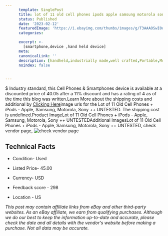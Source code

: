 ```yaml
---
      template: SinglePost
      title: lot of 11 old cell phones ipods apple samsung motorola sony untested
      status: Published
      date: '2023-02-12'
      featuredImage: 'https://i.ebayimg.com/thumbs/images/g/T3AAAOSwI0djmS0i/s-l225.jpg'
      categories: 

      excerpt: >-
        [smartphone,device ,hand held device]
      meta:
      canonicalLink: ''
      description: [handheld,industrially made,well crafted,Portable,Mobile,Compact,Convenient,Lightweight,Maneuverable,Man-portable,Miniature,Carriable,Hand-held,Light,Holdable,Transportable,Mobile device,Pocket-sized,On-the-go,Wireless,Cordless,Compact size,Convenient size, smartphone,device ,hand held device]
      noindex: false

        
---
```

$
    Industry standard, this Cell Phones & Smartphones device is available at a discounted price of 40.05 after a 11% discount and has a rating of 4 as of the time this blog was written.Learn More about the shipping costs and additional by [Clicking Here](https://www.ebay.com/itm/185710368597?hash=item2b3d335755%3Ag%3AT3AAAOSwI0djmS0i&mkevt=1&mkcid=1&mkrid=711-53200-19255-0&campid=%253CePNCampaignId%253E&customid=%253CreferenceId%253E&toolid=10049)image urls for the Lot of 11 Old Cell Phones + iPods - Apple, Samsung, Motorola, Sony ++  UNTESTED. The shipping cost is undefined.Product ImageLot of 11 Old Cell Phones + iPods - Apple, Samsung, Motorola, Sony ++  UNTESTEDAdditional ImagesLot of 11 Old Cell Phones + iPods - Apple, Samsung, Motorola, Sony ++  UNTESTED, check vendor page, ![check vendor page](https://origin-galleryplus.ebayimg.com/ws/web/185710368597_2_0_1/225x225.jpg,https://origin-galleryplus.ebayimg.com/ws/web/185710368597_3_0_1/225x225.jpg,https://origin-galleryplus.ebayimg.com/ws/web/185710368597_4_0_1/225x225.jpg,https://origin-galleryplus.ebayimg.com/ws/web/185710368597_5_0_1/225x225.jpg,https://origin-galleryplus.ebayimg.com/ws/web/185710368597_6_0_1/225x225.jpg,https://origin-galleryplus.ebayimg.com/ws/web/185710368597_7_0_1/225x225.jpg,https://origin-galleryplus.ebayimg.com/ws/web/185710368597_8_0_1/225x225.jpg,https://origin-galleryplus.ebayimg.com/ws/web/185710368597_9_0_1/225x225.jpg,https://origin-galleryplus.ebayimg.com/ws/web/185710368597_10_0_1/225x225.jpg,https://origin-galleryplus.ebayimg.com/ws/web/185710368597_11_0_1/225x225.jpg,https://origin-galleryplus.ebayimg.com/ws/web/185710368597_12_0_1/225x225.jpg,https://origin-galleryplus.ebayimg.com/ws/web/185710368597_13_0_1/225x225.jpg,https://origin-galleryplus.ebayimg.com/ws/web/185710368597_14_0_1/225x225.jpg,https://origin-galleryplus.ebayimg.com/ws/web/185710368597_15_0_1/225x225.jpg,https://origin-galleryplus.ebayimg.com/ws/web/185710368597_16_0_1/225x225.jpg,https://origin-galleryplus.ebayimg.com/ws/web/185710368597_17_0_1/225x225.jpg,https://origin-galleryplus.ebayimg.com/ws/web/185710368597_18_0_1/225x225.jpg,https://origin-galleryplus.ebayimg.com/ws/web/185710368597_19_0_1/225x225.jpg,https://origin-galleryplus.ebayimg.com/ws/web/185710368597_20_0_1/225x225.jpg)
    
    

 ## Technical Facts 



     
      

 - Condition- Used 


      

 - Listed Price- 45.00 


      

 - Currency- USD 


      

 - Feedback score - 298 


      

 - Location - US 


      
      

 *_This post may contain affiliate links from eBay and other third-party websites. As an eBay affiliate, we earn from qualifying purchases. Although we do our best to keep the information up-to-date and accurate, please check the date and all details with the vendor's website before making a purchase. Not all data may be accurate._*



    
    
    
    
    